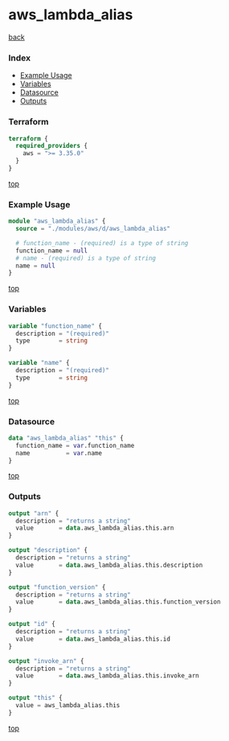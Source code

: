 # aws_lambda_alias

[back](../aws.md)

### Index

- [Example Usage](#example-usage)
- [Variables](#variables)
- [Datasource](#datasource)
- [Outputs](#outputs)

### Terraform

```terraform
terraform {
  required_providers {
    aws = ">= 3.35.0"
  }
}
```

[top](#index)

### Example Usage

```terraform
module "aws_lambda_alias" {
  source = "./modules/aws/d/aws_lambda_alias"

  # function_name - (required) is a type of string
  function_name = null
  # name - (required) is a type of string
  name = null
}
```

[top](#index)

### Variables

```terraform
variable "function_name" {
  description = "(required)"
  type        = string
}

variable "name" {
  description = "(required)"
  type        = string
}
```

[top](#index)

### Datasource

```terraform
data "aws_lambda_alias" "this" {
  function_name = var.function_name
  name          = var.name
}
```

[top](#index)

### Outputs

```terraform
output "arn" {
  description = "returns a string"
  value       = data.aws_lambda_alias.this.arn
}

output "description" {
  description = "returns a string"
  value       = data.aws_lambda_alias.this.description
}

output "function_version" {
  description = "returns a string"
  value       = data.aws_lambda_alias.this.function_version
}

output "id" {
  description = "returns a string"
  value       = data.aws_lambda_alias.this.id
}

output "invoke_arn" {
  description = "returns a string"
  value       = data.aws_lambda_alias.this.invoke_arn
}

output "this" {
  value = aws_lambda_alias.this
}
```

[top](#index)